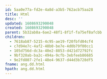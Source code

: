 ```yaml
---
id: 5aa0e77a-fd2e-4a8d-a3b5-762acb75aa28
title: Html
desc: ''
updated: 1608693290048
created: 1608693290048
parent: 5b32ab8a-6ae2-48f1-8f1f-fa75ef8afcbb
children:
  - 7618ab87-5215-4c95-ae19-f20fbfd04cf4
  - c7d94e7c-4af2-48b0-be7e-4d0b79f00cc1
  - 105d756d-dc3a-40e2-8853-d421d72792fc
  - 9bf320ab-ba2c-494a-9cfb-3ebfeeb86685
  - 9e2fd807-2fe1-48e4-9637-d44d3b728df5
fname: ang.dd.html
hpath: ang.dd.html
---
```



